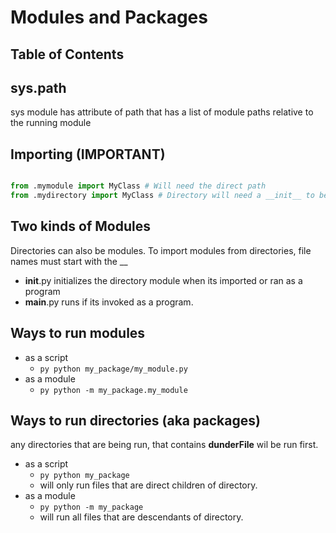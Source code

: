 # Modules and Packages

## Table of Contents

## sys.path

sys module has attribute of path that has a list of module paths relative to the running module

## Importing (IMPORTANT)

```py

from .mymodule import MyClass # Will need the direct path
from .mydirectory import MyClass # Directory will need a __init__ to be converted to a package

```

## Two kinds of Modules

Directories can also be modules.
To import modules from directories, file names must start with the \_\_

- **init**.py initializes the directory module when its imported or ran as a program
- **main**.py runs if its invoked as a program.

## Ways to run modules

- as a script
  - `py python my_package/my_module.py`
- as a module
  - `py python -m my_package.my_module`

## Ways to run directories (aka packages)

any directories that are being run, that contains **dunderFile** wil be run first.

- as a script
  - `py python my_package`
  - will only run files that are direct children of directory.
- as a module
  - `py python -m my_package`
  - will run all files that are descendants of directory.
